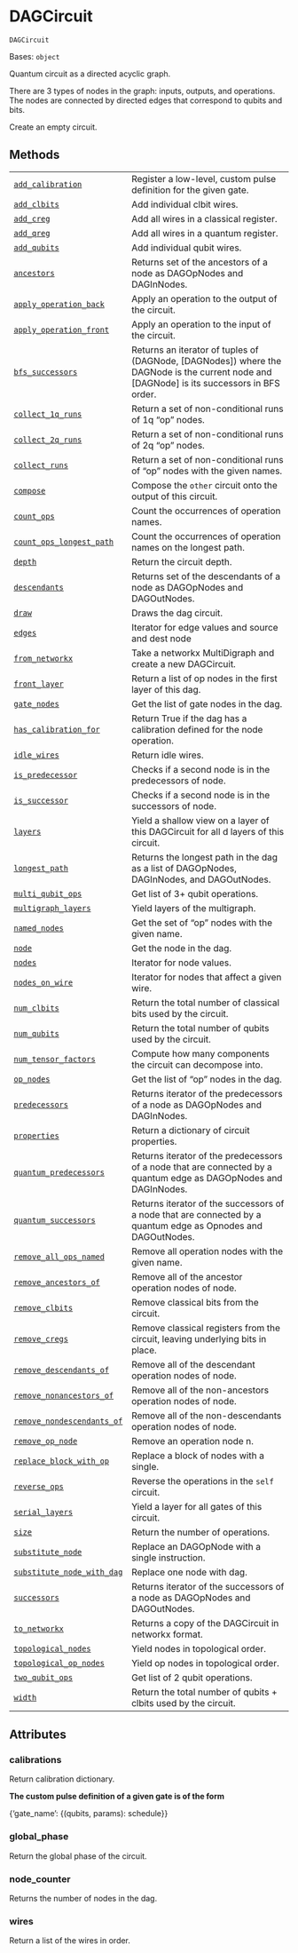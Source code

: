 # DAGCircuit

`DAGCircuit`

Bases: `object`

Quantum circuit as a directed acyclic graph.

There are 3 types of nodes in the graph: inputs, outputs, and operations. The nodes are connected by directed edges that correspond to qubits and bits.

Create an empty circuit.

## Methods

|                                                                                                                                                                                                   |                                                                                                                                              |
| ------------------------------------------------------------------------------------------------------------------------------------------------------------------------------------------------- | -------------------------------------------------------------------------------------------------------------------------------------------- |
| [`add_calibration`](qiskit.dagcircuit.DAGCircuit.add_calibration#qiskit.dagcircuit.DAGCircuit.add_calibration "qiskit.dagcircuit.DAGCircuit.add_calibration")                                     | Register a low-level, custom pulse definition for the given gate.                                                                            |
| [`add_clbits`](qiskit.dagcircuit.DAGCircuit.add_clbits#qiskit.dagcircuit.DAGCircuit.add_clbits "qiskit.dagcircuit.DAGCircuit.add_clbits")                                                         | Add individual clbit wires.                                                                                                                  |
| [`add_creg`](qiskit.dagcircuit.DAGCircuit.add_creg#qiskit.dagcircuit.DAGCircuit.add_creg "qiskit.dagcircuit.DAGCircuit.add_creg")                                                                 | Add all wires in a classical register.                                                                                                       |
| [`add_qreg`](qiskit.dagcircuit.DAGCircuit.add_qreg#qiskit.dagcircuit.DAGCircuit.add_qreg "qiskit.dagcircuit.DAGCircuit.add_qreg")                                                                 | Add all wires in a quantum register.                                                                                                         |
| [`add_qubits`](qiskit.dagcircuit.DAGCircuit.add_qubits#qiskit.dagcircuit.DAGCircuit.add_qubits "qiskit.dagcircuit.DAGCircuit.add_qubits")                                                         | Add individual qubit wires.                                                                                                                  |
| [`ancestors`](qiskit.dagcircuit.DAGCircuit.ancestors#qiskit.dagcircuit.DAGCircuit.ancestors "qiskit.dagcircuit.DAGCircuit.ancestors")                                                             | Returns set of the ancestors of a node as DAGOpNodes and DAGInNodes.                                                                         |
| [`apply_operation_back`](qiskit.dagcircuit.DAGCircuit.apply_operation_back#qiskit.dagcircuit.DAGCircuit.apply_operation_back "qiskit.dagcircuit.DAGCircuit.apply_operation_back")                 | Apply an operation to the output of the circuit.                                                                                             |
| [`apply_operation_front`](qiskit.dagcircuit.DAGCircuit.apply_operation_front#qiskit.dagcircuit.DAGCircuit.apply_operation_front "qiskit.dagcircuit.DAGCircuit.apply_operation_front")             | Apply an operation to the input of the circuit.                                                                                              |
| [`bfs_successors`](qiskit.dagcircuit.DAGCircuit.bfs_successors#qiskit.dagcircuit.DAGCircuit.bfs_successors "qiskit.dagcircuit.DAGCircuit.bfs_successors")                                         | Returns an iterator of tuples of (DAGNode, \[DAGNodes]) where the DAGNode is the current node and \[DAGNode] is its successors in BFS order. |
| [`collect_1q_runs`](qiskit.dagcircuit.DAGCircuit.collect_1q_runs#qiskit.dagcircuit.DAGCircuit.collect_1q_runs "qiskit.dagcircuit.DAGCircuit.collect_1q_runs")                                     | Return a set of non-conditional runs of 1q “op” nodes.                                                                                       |
| [`collect_2q_runs`](qiskit.dagcircuit.DAGCircuit.collect_2q_runs#qiskit.dagcircuit.DAGCircuit.collect_2q_runs "qiskit.dagcircuit.DAGCircuit.collect_2q_runs")                                     | Return a set of non-conditional runs of 2q “op” nodes.                                                                                       |
| [`collect_runs`](qiskit.dagcircuit.DAGCircuit.collect_runs#qiskit.dagcircuit.DAGCircuit.collect_runs "qiskit.dagcircuit.DAGCircuit.collect_runs")                                                 | Return a set of non-conditional runs of “op” nodes with the given names.                                                                     |
| [`compose`](qiskit.dagcircuit.DAGCircuit.compose#qiskit.dagcircuit.DAGCircuit.compose "qiskit.dagcircuit.DAGCircuit.compose")                                                                     | Compose the `other` circuit onto the output of this circuit.                                                                                 |
| [`count_ops`](qiskit.dagcircuit.DAGCircuit.count_ops#qiskit.dagcircuit.DAGCircuit.count_ops "qiskit.dagcircuit.DAGCircuit.count_ops")                                                             | Count the occurrences of operation names.                                                                                                    |
| [`count_ops_longest_path`](qiskit.dagcircuit.DAGCircuit.count_ops_longest_path#qiskit.dagcircuit.DAGCircuit.count_ops_longest_path "qiskit.dagcircuit.DAGCircuit.count_ops_longest_path")         | Count the occurrences of operation names on the longest path.                                                                                |
| [`depth`](qiskit.dagcircuit.DAGCircuit.depth#qiskit.dagcircuit.DAGCircuit.depth "qiskit.dagcircuit.DAGCircuit.depth")                                                                             | Return the circuit depth.                                                                                                                    |
| [`descendants`](qiskit.dagcircuit.DAGCircuit.descendants#qiskit.dagcircuit.DAGCircuit.descendants "qiskit.dagcircuit.DAGCircuit.descendants")                                                     | Returns set of the descendants of a node as DAGOpNodes and DAGOutNodes.                                                                      |
| [`draw`](qiskit.dagcircuit.DAGCircuit.draw#qiskit.dagcircuit.DAGCircuit.draw "qiskit.dagcircuit.DAGCircuit.draw")                                                                                 | Draws the dag circuit.                                                                                                                       |
| [`edges`](qiskit.dagcircuit.DAGCircuit.edges#qiskit.dagcircuit.DAGCircuit.edges "qiskit.dagcircuit.DAGCircuit.edges")                                                                             | Iterator for edge values and source and dest node                                                                                            |
| [`from_networkx`](qiskit.dagcircuit.DAGCircuit.from_networkx#qiskit.dagcircuit.DAGCircuit.from_networkx "qiskit.dagcircuit.DAGCircuit.from_networkx")                                             | Take a networkx MultiDigraph and create a new DAGCircuit.                                                                                    |
| [`front_layer`](qiskit.dagcircuit.DAGCircuit.front_layer#qiskit.dagcircuit.DAGCircuit.front_layer "qiskit.dagcircuit.DAGCircuit.front_layer")                                                     | Return a list of op nodes in the first layer of this dag.                                                                                    |
| [`gate_nodes`](qiskit.dagcircuit.DAGCircuit.gate_nodes#qiskit.dagcircuit.DAGCircuit.gate_nodes "qiskit.dagcircuit.DAGCircuit.gate_nodes")                                                         | Get the list of gate nodes in the dag.                                                                                                       |
| [`has_calibration_for`](qiskit.dagcircuit.DAGCircuit.has_calibration_for#qiskit.dagcircuit.DAGCircuit.has_calibration_for "qiskit.dagcircuit.DAGCircuit.has_calibration_for")                     | Return True if the dag has a calibration defined for the node operation.                                                                     |
| [`idle_wires`](qiskit.dagcircuit.DAGCircuit.idle_wires#qiskit.dagcircuit.DAGCircuit.idle_wires "qiskit.dagcircuit.DAGCircuit.idle_wires")                                                         | Return idle wires.                                                                                                                           |
| [`is_predecessor`](qiskit.dagcircuit.DAGCircuit.is_predecessor#qiskit.dagcircuit.DAGCircuit.is_predecessor "qiskit.dagcircuit.DAGCircuit.is_predecessor")                                         | Checks if a second node is in the predecessors of node.                                                                                      |
| [`is_successor`](qiskit.dagcircuit.DAGCircuit.is_successor#qiskit.dagcircuit.DAGCircuit.is_successor "qiskit.dagcircuit.DAGCircuit.is_successor")                                                 | Checks if a second node is in the successors of node.                                                                                        |
| [`layers`](qiskit.dagcircuit.DAGCircuit.layers#qiskit.dagcircuit.DAGCircuit.layers "qiskit.dagcircuit.DAGCircuit.layers")                                                                         | Yield a shallow view on a layer of this DAGCircuit for all d layers of this circuit.                                                         |
| [`longest_path`](qiskit.dagcircuit.DAGCircuit.longest_path#qiskit.dagcircuit.DAGCircuit.longest_path "qiskit.dagcircuit.DAGCircuit.longest_path")                                                 | Returns the longest path in the dag as a list of DAGOpNodes, DAGInNodes, and DAGOutNodes.                                                    |
| [`multi_qubit_ops`](qiskit.dagcircuit.DAGCircuit.multi_qubit_ops#qiskit.dagcircuit.DAGCircuit.multi_qubit_ops "qiskit.dagcircuit.DAGCircuit.multi_qubit_ops")                                     | Get list of 3+ qubit operations.                                                                                                             |
| [`multigraph_layers`](qiskit.dagcircuit.DAGCircuit.multigraph_layers#qiskit.dagcircuit.DAGCircuit.multigraph_layers "qiskit.dagcircuit.DAGCircuit.multigraph_layers")                             | Yield layers of the multigraph.                                                                                                              |
| [`named_nodes`](qiskit.dagcircuit.DAGCircuit.named_nodes#qiskit.dagcircuit.DAGCircuit.named_nodes "qiskit.dagcircuit.DAGCircuit.named_nodes")                                                     | Get the set of “op” nodes with the given name.                                                                                               |
| [`node`](qiskit.dagcircuit.DAGCircuit.node#qiskit.dagcircuit.DAGCircuit.node "qiskit.dagcircuit.DAGCircuit.node")                                                                                 | Get the node in the dag.                                                                                                                     |
| [`nodes`](qiskit.dagcircuit.DAGCircuit.nodes#qiskit.dagcircuit.DAGCircuit.nodes "qiskit.dagcircuit.DAGCircuit.nodes")                                                                             | Iterator for node values.                                                                                                                    |
| [`nodes_on_wire`](qiskit.dagcircuit.DAGCircuit.nodes_on_wire#qiskit.dagcircuit.DAGCircuit.nodes_on_wire "qiskit.dagcircuit.DAGCircuit.nodes_on_wire")                                             | Iterator for nodes that affect a given wire.                                                                                                 |
| [`num_clbits`](qiskit.dagcircuit.DAGCircuit.num_clbits#qiskit.dagcircuit.DAGCircuit.num_clbits "qiskit.dagcircuit.DAGCircuit.num_clbits")                                                         | Return the total number of classical bits used by the circuit.                                                                               |
| [`num_qubits`](qiskit.dagcircuit.DAGCircuit.num_qubits#qiskit.dagcircuit.DAGCircuit.num_qubits "qiskit.dagcircuit.DAGCircuit.num_qubits")                                                         | Return the total number of qubits used by the circuit.                                                                                       |
| [`num_tensor_factors`](qiskit.dagcircuit.DAGCircuit.num_tensor_factors#qiskit.dagcircuit.DAGCircuit.num_tensor_factors "qiskit.dagcircuit.DAGCircuit.num_tensor_factors")                         | Compute how many components the circuit can decompose into.                                                                                  |
| [`op_nodes`](qiskit.dagcircuit.DAGCircuit.op_nodes#qiskit.dagcircuit.DAGCircuit.op_nodes "qiskit.dagcircuit.DAGCircuit.op_nodes")                                                                 | Get the list of “op” nodes in the dag.                                                                                                       |
| [`predecessors`](qiskit.dagcircuit.DAGCircuit.predecessors#qiskit.dagcircuit.DAGCircuit.predecessors "qiskit.dagcircuit.DAGCircuit.predecessors")                                                 | Returns iterator of the predecessors of a node as DAGOpNodes and DAGInNodes.                                                                 |
| [`properties`](qiskit.dagcircuit.DAGCircuit.properties#qiskit.dagcircuit.DAGCircuit.properties "qiskit.dagcircuit.DAGCircuit.properties")                                                         | Return a dictionary of circuit properties.                                                                                                   |
| [`quantum_predecessors`](qiskit.dagcircuit.DAGCircuit.quantum_predecessors#qiskit.dagcircuit.DAGCircuit.quantum_predecessors "qiskit.dagcircuit.DAGCircuit.quantum_predecessors")                 | Returns iterator of the predecessors of a node that are connected by a quantum edge as DAGOpNodes and DAGInNodes.                            |
| [`quantum_successors`](qiskit.dagcircuit.DAGCircuit.quantum_successors#qiskit.dagcircuit.DAGCircuit.quantum_successors "qiskit.dagcircuit.DAGCircuit.quantum_successors")                         | Returns iterator of the successors of a node that are connected by a quantum edge as Opnodes and DAGOutNodes.                                |
| [`remove_all_ops_named`](qiskit.dagcircuit.DAGCircuit.remove_all_ops_named#qiskit.dagcircuit.DAGCircuit.remove_all_ops_named "qiskit.dagcircuit.DAGCircuit.remove_all_ops_named")                 | Remove all operation nodes with the given name.                                                                                              |
| [`remove_ancestors_of`](qiskit.dagcircuit.DAGCircuit.remove_ancestors_of#qiskit.dagcircuit.DAGCircuit.remove_ancestors_of "qiskit.dagcircuit.DAGCircuit.remove_ancestors_of")                     | Remove all of the ancestor operation nodes of node.                                                                                          |
| [`remove_clbits`](qiskit.dagcircuit.DAGCircuit.remove_clbits#qiskit.dagcircuit.DAGCircuit.remove_clbits "qiskit.dagcircuit.DAGCircuit.remove_clbits")                                             | Remove classical bits from the circuit.                                                                                                      |
| [`remove_cregs`](qiskit.dagcircuit.DAGCircuit.remove_cregs#qiskit.dagcircuit.DAGCircuit.remove_cregs "qiskit.dagcircuit.DAGCircuit.remove_cregs")                                                 | Remove classical registers from the circuit, leaving underlying bits in place.                                                               |
| [`remove_descendants_of`](qiskit.dagcircuit.DAGCircuit.remove_descendants_of#qiskit.dagcircuit.DAGCircuit.remove_descendants_of "qiskit.dagcircuit.DAGCircuit.remove_descendants_of")             | Remove all of the descendant operation nodes of node.                                                                                        |
| [`remove_nonancestors_of`](qiskit.dagcircuit.DAGCircuit.remove_nonancestors_of#qiskit.dagcircuit.DAGCircuit.remove_nonancestors_of "qiskit.dagcircuit.DAGCircuit.remove_nonancestors_of")         | Remove all of the non-ancestors operation nodes of node.                                                                                     |
| [`remove_nondescendants_of`](qiskit.dagcircuit.DAGCircuit.remove_nondescendants_of#qiskit.dagcircuit.DAGCircuit.remove_nondescendants_of "qiskit.dagcircuit.DAGCircuit.remove_nondescendants_of") | Remove all of the non-descendants operation nodes of node.                                                                                   |
| [`remove_op_node`](qiskit.dagcircuit.DAGCircuit.remove_op_node#qiskit.dagcircuit.DAGCircuit.remove_op_node "qiskit.dagcircuit.DAGCircuit.remove_op_node")                                         | Remove an operation node n.                                                                                                                  |
| [`replace_block_with_op`](qiskit.dagcircuit.DAGCircuit.replace_block_with_op#qiskit.dagcircuit.DAGCircuit.replace_block_with_op "qiskit.dagcircuit.DAGCircuit.replace_block_with_op")             | Replace a block of nodes with a single.                                                                                                      |
| [`reverse_ops`](qiskit.dagcircuit.DAGCircuit.reverse_ops#qiskit.dagcircuit.DAGCircuit.reverse_ops "qiskit.dagcircuit.DAGCircuit.reverse_ops")                                                     | Reverse the operations in the `self` circuit.                                                                                                |
| [`serial_layers`](qiskit.dagcircuit.DAGCircuit.serial_layers#qiskit.dagcircuit.DAGCircuit.serial_layers "qiskit.dagcircuit.DAGCircuit.serial_layers")                                             | Yield a layer for all gates of this circuit.                                                                                                 |
| [`size`](qiskit.dagcircuit.DAGCircuit.size#qiskit.dagcircuit.DAGCircuit.size "qiskit.dagcircuit.DAGCircuit.size")                                                                                 | Return the number of operations.                                                                                                             |
| [`substitute_node`](qiskit.dagcircuit.DAGCircuit.substitute_node#qiskit.dagcircuit.DAGCircuit.substitute_node "qiskit.dagcircuit.DAGCircuit.substitute_node")                                     | Replace an DAGOpNode with a single instruction.                                                                                              |
| [`substitute_node_with_dag`](qiskit.dagcircuit.DAGCircuit.substitute_node_with_dag#qiskit.dagcircuit.DAGCircuit.substitute_node_with_dag "qiskit.dagcircuit.DAGCircuit.substitute_node_with_dag") | Replace one node with dag.                                                                                                                   |
| [`successors`](qiskit.dagcircuit.DAGCircuit.successors#qiskit.dagcircuit.DAGCircuit.successors "qiskit.dagcircuit.DAGCircuit.successors")                                                         | Returns iterator of the successors of a node as DAGOpNodes and DAGOutNodes.                                                                  |
| [`to_networkx`](qiskit.dagcircuit.DAGCircuit.to_networkx#qiskit.dagcircuit.DAGCircuit.to_networkx "qiskit.dagcircuit.DAGCircuit.to_networkx")                                                     | Returns a copy of the DAGCircuit in networkx format.                                                                                         |
| [`topological_nodes`](qiskit.dagcircuit.DAGCircuit.topological_nodes#qiskit.dagcircuit.DAGCircuit.topological_nodes "qiskit.dagcircuit.DAGCircuit.topological_nodes")                             | Yield nodes in topological order.                                                                                                            |
| [`topological_op_nodes`](qiskit.dagcircuit.DAGCircuit.topological_op_nodes#qiskit.dagcircuit.DAGCircuit.topological_op_nodes "qiskit.dagcircuit.DAGCircuit.topological_op_nodes")                 | Yield op nodes in topological order.                                                                                                         |
| [`two_qubit_ops`](qiskit.dagcircuit.DAGCircuit.two_qubit_ops#qiskit.dagcircuit.DAGCircuit.two_qubit_ops "qiskit.dagcircuit.DAGCircuit.two_qubit_ops")                                             | Get list of 2 qubit operations.                                                                                                              |
| [`width`](qiskit.dagcircuit.DAGCircuit.width#qiskit.dagcircuit.DAGCircuit.width "qiskit.dagcircuit.DAGCircuit.width")                                                                             | Return the total number of qubits + clbits used by the circuit.                                                                              |

## Attributes

### calibrations

Return calibration dictionary.

**The custom pulse definition of a given gate is of the form**

\{‘gate\_name’: \{(qubits, params): schedule}}

### global\_phase

Return the global phase of the circuit.

### node\_counter

Returns the number of nodes in the dag.

### wires

Return a list of the wires in order.
